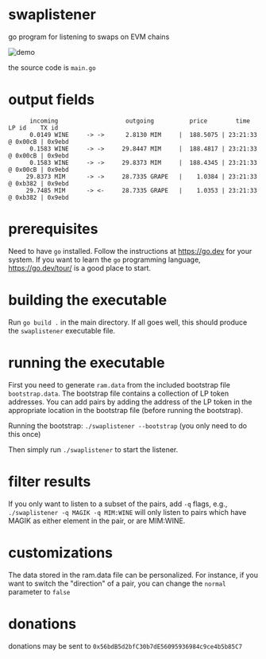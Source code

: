 # swaplistener
go program for listening to swaps on EVM chains

![demo](https://user-images.githubusercontent.com/107820179/174557681-cda49e44-605a-4e06-8872-0674e9528d85.png)

the source code is `main.go`

# output fields
```
      incoming                   outgoing          price        time     LP id    TX id
      0.0149 WINE     -> ->      2.8130 MIM     |  188.5075 | 23:21:33 @ 0x00cB | 0x9ebd
      0.1583 WINE     -> ->     29.8447 MIM     |  188.4817 | 23:21:33 @ 0x00cB | 0x9ebd
      0.1583 WINE     -> ->     29.8373 MIM     |  188.4345 | 23:21:33 @ 0x00cB | 0x9ebd
     29.8373 MIM      -> ->     28.7335 GRAPE   |    1.0384 | 23:21:33 @ 0xb382 | 0x9ebd
     29.7485 MIM      -> <-     28.7335 GRAPE   |    1.0353 | 23:21:33 @ 0xb382 | 0x9ebd
```

# prerequisites
Need to have `go` installed. Follow the instructions at https://go.dev for your system. If you want to learn the `go` programming language, https://go.dev/tour/ is a good place to start.

# building the executable
Run `go build .` in the main directory. 
If all goes well, this should produce the `swaplistener` executable file.

# running the executable
First you need to generate `ram.data` from the included bootstrap file `bootstrap.data`. The bootstrap file contains a collection of LP token addresses. You can add pairs by adding the address of the LP token in the appropriate location in the bootstrap file (before running the bootstrap).

Running the bootstrap: `./swaplistener --bootstrap` (you only need to do this once)

Then simply run `./swaplistener` to start the listener. 

# filter results
If you only want to listen to a subset of the pairs, add `-q` flags, e.g.,
`./swaplistener -q MAGIK -q MIM:WINE`
will only listen to pairs which have MAGIK as either element in the pair, or are MIM:WINE.

# customizations

The data stored in the ram.data file can be personalized. For instance, if you want to switch the "direction" of a pair, you can change the `normal` parameter to `false`

# donations
donations may be sent to `0x56bdB5d2bfC30b7dE56095936984c9ce4b5b85C7`
